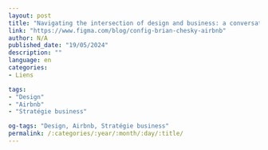 ```yaml
---
layout: post
title: "Navigating the intersection of design and business: a conversation with airbnb’s brian chesky"
link: "https://www.figma.com/blog/config-brian-chesky-airbnb"
author: N/A
published_date: "19/05/2024"
description: ""
language: en
categories:
- Liens

tags:
- "Design"
- "Airbnb"
- "Stratégie business"

og-tags: "Design, Airbnb, Stratégie business"
permalink: /:categories/:year/:month/:day/:title/
---
```

